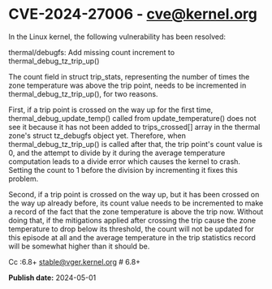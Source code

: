 # CVE-2024-27006 - cve@kernel.org

In the Linux kernel, the following vulnerability has been resolved:

thermal/debugfs: Add missing count increment to thermal_debug_tz_trip_up()

The count field in struct trip_stats, representing the number of times
the zone temperature was above the trip point, needs to be incremented
in thermal_debug_tz_trip_up(), for two reasons.

First, if a trip point is crossed on the way up for the first time,
thermal_debug_update_temp() called from update_temperature() does
not see it because it has not been added to trips_crossed[] array
in the thermal zone's struct tz_debugfs object yet.  Therefore, when
thermal_debug_tz_trip_up() is called after that, the trip point's
count value is 0, and the attempt to divide by it during the average
temperature computation leads to a divide error which causes the kernel
to crash.  Setting the count to 1 before the division by incrementing it
fixes this problem.

Second, if a trip point is crossed on the way up, but it has been
crossed on the way up already before, its count value needs to be
incremented to make a record of the fact that the zone temperature is
above the trip now.  Without doing that, if the mitigations applied
after crossing the trip cause the zone temperature to drop below its
threshold, the count will not be updated for this episode at all and
the average temperature in the trip statistics record will be somewhat
higher than it should be.

Cc :6.8+ <stable@vger.kernel.org> # 6.8+

**Publish date:** 2024-05-01

